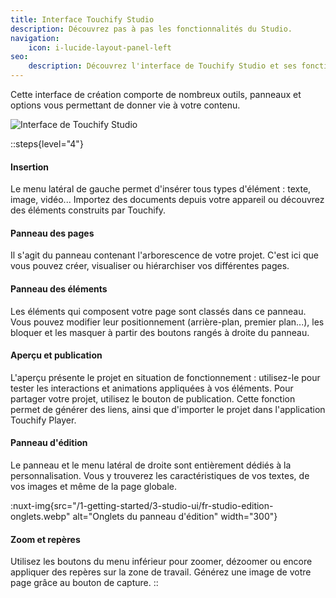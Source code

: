 ```yaml
---
title: Interface Touchify Studio
description: Découvrez pas à pas les fonctionnalités du Studio.
navigation:
    icon: i-lucide-layout-panel-left
seo:
    description: Découvrez l'interface de Touchify Studio et ses fonctionnalités.
---
```


Cette interface de création comporte de nombreux outils, panneaux et options vous permettant de donner vie à votre contenu.

![Interface de Touchify Studio](/1-getting-started/3-studio-ui/fr-studio-interface.webp)

::steps{level="4"}

#### Insertion

Le menu latéral de gauche permet d'insérer tous types d'élément : texte, image, vidéo... Importez des documents depuis votre appareil ou découvrez des éléments construits par Touchify.

#### Panneau des pages

Il s'agit du panneau contenant l'arborescence de votre projet. C'est ici que vous pouvez créer, visualiser ou hiérarchiser vos différentes pages.

#### Panneau des éléments

Les éléments qui composent votre page sont classés dans ce panneau. Vous pouvez modifier leur positionnement (arrière-plan, premier plan...), les bloquer et les masquer à partir des boutons rangés à droite du panneau.

#### Aperçu et publication

L'aperçu présente le projet en situation de fonctionnement : utilisez-le pour tester les interactions et animations appliquées à vos éléments.
Pour partager votre projet, utilisez le bouton de publication. Cette fonction permet de générer des liens, ainsi que d'importer le projet dans l'application Touchify Player.

#### Panneau d'édition

Le panneau et le menu latéral de droite sont entièrement dédiés à la personnalisation. Vous y trouverez les caractéristiques de vos textes, de vos images et même de la page globale.

:nuxt-img{src="/1-getting-started/3-studio-ui/fr-studio-edition-onglets.webp" alt="Onglets du panneau d'édition" width="300"}

#### Zoom et repères

Utilisez les boutons du menu inférieur pour zoomer, dézoomer ou encore appliquer des repères sur la zone de travail. Générez une image de votre page grâce au bouton de capture.
::
